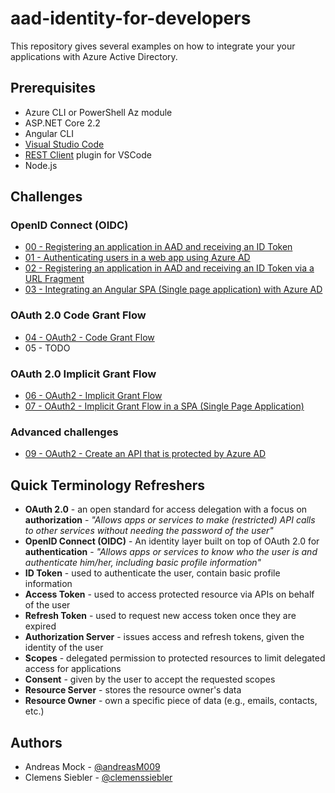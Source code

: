 # aad-identity-for-developers

This repository gives several examples on how to integrate your your applications with Azure Active Directory.

## Prerequisites

* Azure CLI or PowerShell Az module
* ASP.NET Core 2.2
* Angular CLI
* [Visual Studio Code](https://code.visualstudio.com/)
* [REST Client](https://marketplace.visualstudio.com/items?itemName=humao.rest-client) plugin for VSCode
* Node.js

## Challenges

### OpenID Connect (OIDC)
* [00 - Registering an application in AAD and receiving an ID Token](challenge-0-oidc-idtoken.md)
* [01 - Authenticating users in a web app using Azure AD](challenge-1-oidc-idtoken-webapp.md)
* [02 - Registering an application in AAD and receiving an ID Token via a URL Fragment](challenge-2-oidc-idtoken-fragment.md)
* [03 - Integrating an Angular SPA (Single page application) with Azure AD](challenge-3-oidc-idtoken-angularspa.md)

### OAuth 2.0 Code Grant Flow
* [04 - OAuth2 - Code Grant Flow](challenge-4-oauth2-code-grant.md)
* 05 - TODO

### OAuth 2.0 Implicit Grant Flow
* [06 - OAuth2 - Implicit Grant Flow](challenge-6-oauth2-implicit-flow.md)
* [07 - OAuth2 - Implicit Grant Flow in a SPA (Single Page Application)](challenge-7-oauth2-implicit-flow-angularspa.md)

### Advanced challenges
* [09 - OAuth2 - Create an API that is protected by Azure AD](challenge-9-oauth2-protect-api.md)

## Quick Terminology Refreshers

* **OAuth 2.0** - an open standard for access delegation with a focus on **authorization** - *"Allows apps or services to make (restricted) API calls to other services without needing the password of the user"*
* **OpenID Connect (OIDC)** - An identity layer built on top of OAuth 2.0 for **authentication** - *"Allows apps or services to know who the user is and authenticate him/her, including basic profile information"*
* **ID Token** - used to authenticate the user, contain basic profile information
* **Access Token** - used to access protected resource via APIs on behalf of the user
* **Refresh Token** - used to request new access token once they are expired
* **Authorization Server** - issues access and refresh tokens, given the identity of the user
* **Scopes** - delegated permission to protected resources to limit delegated access for applications
* **Consent** - given by the user to accept the requested scopes
* **Resource Server** - stores the resource owner's data
* **Resource Owner** - own a specific piece of data (e.g., emails, contacts, etc.)

## Authors

* Andreas Mock - [@andreasM009](https://twitter.com/andreasm009)
* Clemens Siebler - [@clemenssiebler](https://twitter.com/clemenssiebler)